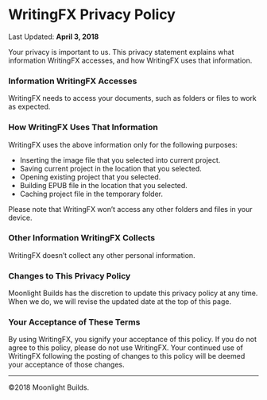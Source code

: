 # WritingFX Privacy Policy

Last Updated: **April 3, 2018**


Your privacy is important to us. This privacy statement explains what information WritingFX accesses, and how WritingFX uses that information.

### Information WritingFX Accesses

WritingFX needs to access your documents, such as folders or files to work as expected.

### How WritingFX Uses That Information

WritingFX uses the above information only for the following purposes:

- Inserting the image file that you selected into current project.
- Saving current project in the location that you selected.
- Opening existing project that you selected.
- Building EPUB file in the location that you selected.
- Caching project file in the temporary folder.

Please note that WritingFX won’t access any other folders and files in your device.

### Other Information WritingFX Collects

WritingFX doesn’t collect any other personal information.

### Changes to This Privacy Policy

Moonlight Builds has the discretion to update this privacy policy at any time. When we do, we will revise the updated date at the top of this page.

### Your Acceptance of These Terms

By using WritingFX, you signify your acceptance of this policy. If you do not agree to this policy, please do not use WritingFX. Your continued use of WritingFX following the posting of changes to this policy will be deemed your acceptance of those changes.

----------------------------------------------------------------------------------------------------------------------------------
©2018 Moonlight Builds. 
